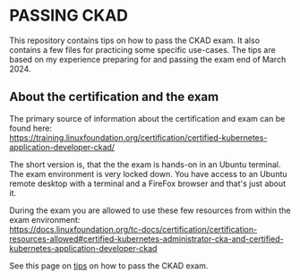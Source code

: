 # PASSING CKAD

This repository contains tips on how to pass the CKAD exam. It also contains a few files for practicing some specific use-cases. The tips are based on my experience preparing for and passing the exam end of March 2024. 

## About the certification and the exam

The primary source of information about the certification and exam can be found here:<br>
https://training.linuxfoundation.org/certification/certified-kubernetes-application-developer-ckad/<br>

The short version is, that the the exam is hands-on in an Ubuntu terminal. The exam environment is very locked down. You have access to an Ubuntu remote desktop with a terminal and a FireFox browser and that's just about it.

During the exam you are allowed to use these few resources from within the exam environment: <br>
https://docs.linuxfoundation.org/tc-docs/certification/certification-resources-allowed#certified-kubernetes-administrator-cka-and-certified-kubernetes-application-developer-ckad

See this page on [tips](tips.md) on how to pass the CKAD exam.


